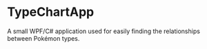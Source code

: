 # TypeChartApp
A small WPF/C# application used for easily finding the relationships between Pokémon types.
